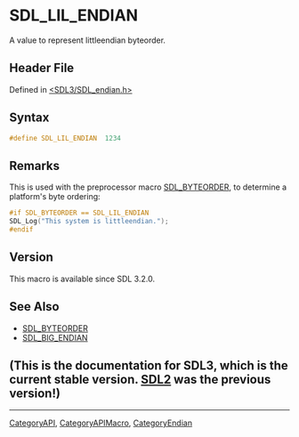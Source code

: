 # SDL_LIL_ENDIAN

A value to represent littleendian byteorder.

## Header File

Defined in [<SDL3/SDL_endian.h>](https://github.com/libsdl-org/SDL/blob/main/include/SDL3/SDL_endian.h)

## Syntax

```c
#define SDL_LIL_ENDIAN  1234
```

## Remarks

This is used with the preprocessor macro [SDL_BYTEORDER](SDL_BYTEORDER), to
determine a platform's byte ordering:

```c
#if SDL_BYTEORDER == SDL_LIL_ENDIAN
SDL_Log("This system is littleendian.");
#endif
```

## Version

This macro is available since SDL 3.2.0.

## See Also

- [SDL_BYTEORDER](SDL_BYTEORDER)
- [SDL_BIG_ENDIAN](SDL_BIG_ENDIAN)


## (This is the documentation for SDL3, which is the current stable version. [SDL2](https://wiki.libsdl.org/SDL2/) was the previous version!)



----
[CategoryAPI](CategoryAPI), [CategoryAPIMacro](CategoryAPIMacro), [CategoryEndian](CategoryEndian)

